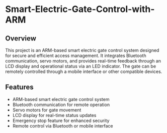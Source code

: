 # Smart-Electric-Gate-Control-with-ARM

## Overview
This project is an ARM-based smart electric gate control system designed for secure and efficient access management. 
It integrates Bluetooth communication, servo motors, and provides real-time feedback through an LCD display and operational status via an LED indicator. 
The gate can be remotely controlled through a mobile interface or other compatible devices.

## Features
- ARM-based smart electric gate control system
- Bluetooth communication for remote operation
- Servo motors for gate movement
- LCD display for real-time status updates
- Emergency stop feature for enhanced security
- Remote control via Bluetooth or mobile interface
